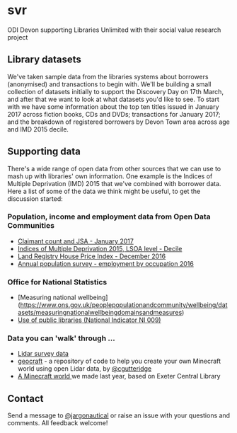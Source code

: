 # svr
ODI Devon supporting Libraries Unlimited with their social value research project
## Library datasets
We've taken sample data from the libraries systems about borrowers (anonymised) and transactions to begin with. We'll be building a small collection of datasets initially to support the Discovery Day on 17th March, and after that we want to look at what datasets you'd like to see. To start with we have some information about the top ten titles issued in January 2017 across fiction books, CDs and DVDs; transactions for January 2017; and the breakdown of registered borrowers by Devon Town area across age and IMD 2015 decile.
## Supporting data
There's a wide range of open data from other sources that we can use to mash up with libraries' own information. One example is the Indices of Multiple Deprivation (IMD) 2015 that we've combined with borrower data. Here a list of some of the data we think might be useful, to get the discussion started:
### Population, income and employment data from Open Data Communities 
- [Claimant count and JSA - January 2017](https://github.com/ODIDevon/svr/blob/master/other_data/labour-force%7Cunemployment%7Cclaimant-rate%7Cby-age.csv)
- [Indices of Multiple Deprivation 2015, LSOA level - Decile](https://github.com/ODIDevon/svr/blob/master/other_data/societal-wellbeing%7Cimd%7Cindices.csv)
- [Land Registry House Price Index - December 2016](https://github.com/ODIDevon/svr/blob/master/other_data/5218bf72-509e-436c-bc8a-c998d7f4451a.csv)
- [Annual population survey - employment by occupation 2016](https://github.com/ODIDevon/svr/blob/master/other_data/labour-force%7Cemployment%7Ccount%7Cby-occupation.csv)

### Office for National Statistics
- [Measuring national wellbeing] (https://www.ons.gov.uk/peoplepopulationandcommunity/wellbeing/datasets/measuringnationalwellbeingdomainsandmeasures)
- [Use of public libraries (National Indicator NI 009)](https://data.gov.uk/dataset/ni-009-use-of-public-libraries)

### Data you can 'walk' through ...
- [Lidar survey data](https://data.gov.uk/publisher/environment-agency)
- [geocraft](http://github.com/cgutteridge/geocraft) - a repository of code to help you create your own Minecraft world using open Lidar data, by [@cgutteridge](http://github.com/cgutteridge)
- [A Minecraft world ](https://github.com/jargonautical/minecraft-discovery/blob/master/ExeterCathedral.zip)we made last year, based on Exeter Central Library

## Contact
Send a message to [@jargonautical](http://github.com/jargonautical) or raise an issue with your questions and comments. All feedback welcome!
